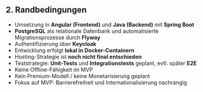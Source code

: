 ## 2. Randbedingungen

- Umsetzung in **Angular (Frontend)** und **Java (Backend)** mit **Spring Boot**
- **PostgreSQL** als relationale Datenbank und automatisierte Migrationsprozesse durch **Flyway**
- Authentifizierung über **Keycloak**
- Entwicklung erfolgt **lokal in Docker-Containern**
- Hosting-Strategie ist **noch nicht final entschieden**
- Teststrategie: **Unit-Tests** und **Integrationstests** geplant, evtl. später **E2E**
- Keine Offline-Fähigkeit im MVP
- Kein Premium-Modell / keine Monetarisierung geplant
- Fokus auf MVP: Barrierefreiheit und Internationalisierung nachrangig